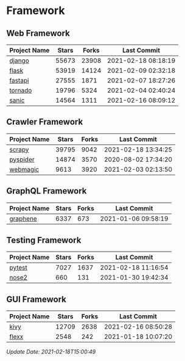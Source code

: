 # Framework

## Web Framework
| Project Name | Stars | Forks | Last Commit |
| ------------ | ----- | ----- | ----------- |
| [django](https://github.com/django/django) | 55673 | 23908 | 2021-02-18 08:18:19 |
| [flask](https://github.com/pallets/flask) | 53919 | 14124 | 2021-02-09 02:32:18 |
| [fastapi](https://github.com/tiangolo/fastapi) | 27555 | 1871 | 2021-02-07 18:27:26 |
| [tornado](https://github.com/tornadoweb/tornado) | 19796 | 5324 | 2021-02-04 02:40:24 |
| [sanic](https://github.com/sanic-org/sanic) | 14564 | 1311 | 2021-02-16 08:09:12 |

## Crawler Framework
| Project Name | Stars | Forks | Last Commit |
| ------------ | ----- | ----- | ----------- |
| [scrapy](https://github.com/scrapy/scrapy) | 39795 | 9042 | 2021-02-18 13:34:25 |
| [pyspider](https://github.com/binux/pyspider) | 14874 | 3570 | 2020-08-02 17:34:20 |
| [webmagic](https://github.com/code4craft/webmagic) | 9613 | 3920 | 2021-02-03 02:13:50 |

## GraphQL Framework
| Project Name | Stars | Forks | Last Commit |
| ------------ | ----- | ----- | ----------- |
| [graphene](https://github.com/graphql-python/graphene) | 6337 | 673 | 2021-01-06 09:58:19 |

## Testing Framework
| Project Name | Stars | Forks | Last Commit |
| ------------ | ----- | ----- | ----------- |
| [pytest](https://github.com/pytest-dev/pytest) | 7027 | 1637 | 2021-02-18 11:16:54 |
| [nose2](https://github.com/nose-devs/nose2) | 660 | 131 | 2021-01-30 19:42:34 |

## GUI Framework
| Project Name | Stars | Forks | Last Commit |
| ------------ | ----- | ----- | ----------- |
| [kivy](https://github.com/kivy/kivy) | 12709 | 2638 | 2021-02-16 08:50:28 |
| [flexx](https://github.com/flexxui/flexx) | 2548 | 242 | 2021-01-18 10:07:20 |

*Update Date: 2021-02-18T15:00:49*